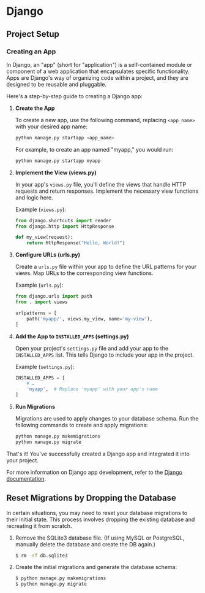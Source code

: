 # Django

## Project Setup

### Creating an App

In Django, an "app" (short for "application") is a self-contained module or component of a web application that encapsulates specific functionality. Apps are Django's way of organizing code within a project, and they are designed to be reusable and pluggable.

Here's a step-by-step guide to creating a Django app:


1. **Create the App**

    To create a new app, use the following command, replacing `<app_name>` with your desired app name:

    ```bash
    python manage.py startapp <app_name>
    ```

    For example, to create an app named "myapp," you would run:

    ```bash
    python manage.py startapp myapp
    ```

2. **Implement the View (views.py)**

    In your app's `views.py` file, you'll define the views that handle HTTP requests and return responses. Implement the necessary view functions and logic here.

    Example (`views.py`):

    ```python
    from django.shortcuts import render
    from django.http import HttpResponse

    def my_view(request):
        return HttpResponse("Hello, World!")
    ```

3. **Configure URLs (urls.py)**

    Create a `urls.py` file within your app to define the URL patterns for your views. Map URLs to the corresponding view functions.

    Example (`urls.py`):

    ```python
    from django.urls import path
    from . import views

    urlpatterns = [
        path('myapp/', views.my_view, name='my-view'),
    ]
    ```

4. **Add the App to `INSTALLED_APPS` (settings.py)**

    Open your project's `settings.py` file and add your app to the `INSTALLED_APPS` list. This tells Django to include your app in the project.

    Example (`settings.py`):

    ```python
    INSTALLED_APPS = [
        # …
        'myapp',  # Replace 'myapp' with your app's name
    ]
    ```

5. **Run Migrations**

    Migrations are used to apply changes to your database schema. Run the following commands to create and apply migrations:

    ```bash
    python manage.py makemigrations
    python manage.py migrate
    ```

That's it! You've successfully created a Django app and integrated it into your project.

For more information on Django app development, refer to the [Django documentation](https://docs.djangoproject.com/en/stable/topics/apps/).

## Reset Migrations by Dropping the Database

In certain situations, you may need to reset your database migrations to their initial state. This process involves dropping the existing database and recreating it from scratch.


1. Remove the SQLite3 database file. (If using MySQL or PostgreSQL, manually delete the database and create the DB again.)

	```bash
	$ rm -rf db.sqlite3
	```

2. Create the initial migrations and generate the database schema:

	```bash
	$ python manage.py makemigrations
	$ python manage.py migrate
	```

